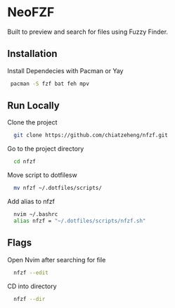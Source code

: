 # NeoFZF

Built to preview and search for files using Fuzzy Finder.


## Installation

Install Dependecies with Pacman or Yay

```bash
 pacman -S fzf bat feh mpv
```
    
## Run Locally

Clone the project

```bash
  git clone https://github.com/chiatzeheng/nfzf.git
```

Go to the project directory

```bash
  cd nfzf
```

Move script to dotfilesw

```bash
  mv nfzf ~/.dotfiles/scripts/
```

Add alias to nfzf

```bash
  nvim ~/.bashrc
  alias nfzf = "~/.dotfiles/scripts/nfzf.sh"
```


## Flags

Open Nvim after searching for file

```bash
  nfzf --edit
```

CD into directory 

```bash
  nfzf --dir
```

